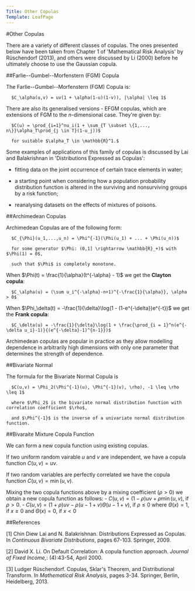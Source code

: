 ```yaml
---
Title: Other Copulas
Template: LeafPage
---
```


#Other Copulas

There are a variety of different classes of copulas. The ones presented below have been taken from Chapter 1 of 'Mathematical Risk Analysis' by Rüschendorf (2013), and others were discussed by Li (2000) before he ultimately choose to use the Gaussian copula.

##Farlie--Gumbel--Morfenstern (FGM) Copula

The Farlie--Gumbel--Morfenstern (FGM) Copula is:

      $C_\alpha(u,v) = uv(1 + \alpha(1-u)(1-v)), |\alpha| \leq 1$

There are also its generalised versions - EFGM copulas, which are extensions of FGM to the $n$-dimensional case. They're given by:

      $C(u) = \prod_{i=1}^nu_i(1 + \sum_{T \subset \{1,..., n\}}\alpha_T\prod_{j \in T}(1-u_j))$ 

      for suitable $\alpha_T \in \mathbb{R}^1.$

Some examples of applications of this family of copulas is discussed by Lai and Balakrishnan in 'Distributions Expressed as Copulas': 

  - fitting data on the joint occurrence of certain trace elements in water;
  
  - a starting point when considering how a population probability distribution function is altered in the surviving and nonsurviving groups by a risk function;
  
  - reanalysing datasets on the effects of mixtures of poisons.

##Archimedean Copulas

Archimedean Copulas are of the following form:

      $C_{\Phi}(u_1,...,u_n) = \Phi^{-1}(\Phi(u_1) + ... + \Phi(u_n))$

      for some generator $\Phi: (0,1] \rightarrow \mathbb{R}_+)$ with $\Phi(1) = 0$, 
      
      such that $\Phi$ is completely monotone. 

When $\Phi(t) = \frac{1}{\alpha}(t^{-\alpha} - 1)$ we get the **Clayton copula**:

      $C_\alpha(u) = (\sum u_i^{-\alpha}-n+1)^{-\frac{1}{\alpha}}, \alpha > 0$

When $\Phi_\delta(t) = -\frac{1}{\delta}\log(1 - (1-e^{-\delta})e^{-t})$ we get the **Frank copula**:

      $C_\delta(u) = -\frac{1}{\delta}\log(1 + \frac{\prod_{i = 1}^n(e^{-\delta u_i}-1)}{(e^{-\delta}-1)^{n-1}})$

Archimedean copulas are popular in practice as they allow modelling dependence in arbitrarily high dimensions with only one parameter that determines the strength of dependence.

##Bivariate Normal

The formula for the Bivariate Normal Copula is 

      $C(u,v) = \Phi_2(\Phi^{-1}(u), \Phi^{-1}(v), \rho), -1 \leq \rho \leq 1$

      where $\Phi_2$ is the bivariate normal distribution function with correlation coefficient $\rho$, 
      
      and $\Phi^{-1}$ is the inverse of a univariate normal distribution function. 

##Bivaraite Mixture Copula Function

We can form a new copula function using existing copulas. 

If two uniform random vairable $u$ and $v$ are independent, we have a copula function $C(u,v) = uv$. 

If two random variables are perfectly correlated we have the copula function $C(u, v) = \min(u,v)$. 

Mixing the two copula functions above by a mixing coefficient ($\rho > 0$) we obtain a new copula function as follows:
    - $C(u,v) = (1 - \rho)uv + \rho \min(u,v)$, if $\rho > 0$. 
    - $C(u,v) = (1+\rho)uv - \rho(u - 1 + v)\Theta(u - 1 +v)$, if $\rho \leq 0$
      where $\Theta(x) = 1$, if $x \geq 0$ and $\Theta(x)= 0$, if $x < 0$

##References

[1] Chin Diew Lai and N. Balakrishnan. Distributions Expressed as Copulas. In *Continuous Bivariate Distributions*, pages 67-103. Springer, 2009. 

[2] David X. Li. On Default Correlation: A copula function approach. *Journal of Fixed Income,*: (4):43-54, April 2000.

[3] Ludger Rüschendorf. Copulas, Sklar's Theorem, and Distributional Transform. In *Mathematical Risk Analysis*, pages 3-34. Springer, Berlin, Heidelberg, 2013.
